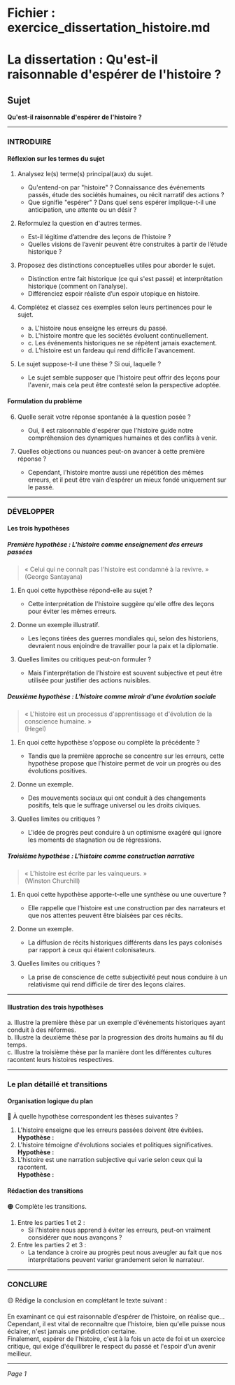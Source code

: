# Fichier : exercice_dissertation_histoire.md

# La dissertation : Qu'est-il raisonnable d'espérer de l'histoire ?

## Sujet
**Qu'est-il raisonnable d'espérer de l'histoire ?**

---

### INTRODUIRE

#### Réflexion sur les termes du sujet

1. Analysez le(s) terme(s) principal(aux) du sujet.
   - Qu'entend-on par "histoire" ? Connaissance des événements passés, étude des sociétés humaines, ou récit narratif des actions ?
   - Que signifie "espérer" ? Dans quel sens espérer implique-t-il une anticipation, une attente ou un désir ?

2. Reformulez la question en d'autres termes.
   - Est-il légitime d’attendre des leçons de l’histoire ?
   - Quelles visions de l’avenir peuvent être construites à partir de l’étude historique ?

3. Proposez des distinctions conceptuelles utiles pour aborder le sujet.
   - Distinction entre fait historique (ce qui s'est passé) et interprétation historique (comment on l’analyse).
   - Différenciez espoir réaliste d’un espoir utopique en histoire. 

4. Complétez et classez ces exemples selon leurs pertinences pour le sujet.
   - a. L'histoire nous enseigne les erreurs du passé.  
   - b. L'histoire montre que les sociétés évoluent continuellement.
   - c. Les événements historiques ne se répètent jamais exactement.
   - d. L’histoire est un fardeau qui rend difficile l'avancement.

5. Le sujet suppose-t-il une thèse ? Si oui, laquelle ?
   - Le sujet semble supposer que l'histoire peut offrir des leçons pour l'avenir, mais cela peut être contesté selon la perspective adoptée.

#### Formulation du problème

6. Quelle serait votre réponse spontanée à la question posée ?
   - Oui, il est raisonnable d'espérer que l'histoire guide notre compréhension des dynamiques humaines et des conflits à venir.

7. Quelles objections ou nuances peut-on avancer à cette première réponse ?
   - Cependant, l'histoire montre aussi une répétition des mêmes erreurs, et il peut être vain d’espérer un mieux fondé uniquement sur le passé.

---

### DÉVELOPPER

#### Les trois hypothèses

##### Première hypothèse : L'histoire comme enseignement des erreurs passées

> « Celui qui ne connaît pas l'histoire est condamné à la revivre. »  
> (George Santayana)

1. En quoi cette hypothèse répond-elle au sujet ?
   - Cette interprétation de l'histoire suggère qu'elle offre des leçons pour éviter les mêmes erreurs.

2. Donne un exemple illustratif.
   - Les leçons tirées des guerres mondiales qui, selon des historiens, devraient nous enjoindre de travailler pour la paix et la diplomatie.

3. Quelles limites ou critiques peut-on formuler ?
   - Mais l'interprétation de l’histoire est souvent subjective et peut être utilisée pour justifier des actions nuisibles.

##### Deuxième hypothèse : L'histoire comme miroir d'une évolution sociale

> « L'histoire est un processus d'apprentissage et d'évolution de la conscience humaine. »  
> (Hegel)

1. En quoi cette hypothèse s'oppose ou complète la précédente ?
   - Tandis que la première approche se concentre sur les erreurs, cette hypothèse propose que l’histoire permet de voir un progrès ou des évolutions positives.

2. Donne un exemple.
   - Des mouvements sociaux qui ont conduit à des changements positifs, tels que le suffrage universel ou les droits civiques.

3. Quelles limites ou critiques ?
   - L'idée de progrès peut conduire à un optimisme exagéré qui ignore les moments de stagnation ou de régressions.

##### Troisième hypothèse : L'histoire comme construction narrative

> « L’histoire est écrite par les vainqueurs. »  
> (Winston Churchill)

1. En quoi cette hypothèse apporte-t-elle une synthèse ou une ouverture ?
   - Elle rappelle que l’histoire est une construction par des narrateurs et que nos attentes peuvent être biaisées par ces récits.

2. Donne un exemple.
   - La diffusion de récits historiques différents dans les pays colonisés par rapport à ceux qui étaient colonisateurs.

3. Quelles limites ou critiques ?
   - La prise de conscience de cette subjectivité peut nous conduire à un relativisme qui rend difficile de tirer des leçons claires.

---

#### Illustration des trois hypothèses

a. Illustre la première thèse par un exemple d'événements historiques ayant conduit à des réformes.  
b. Illustre la deuxième thèse par la progression des droits humains au fil du temps.  
c. Illustre la troisième thèse par la manière dont les différentes cultures racontent leurs histoires respectives.

---

### Le plan détaillé et transitions

#### Organisation logique du plan

🔴 À quelle hypothèse correspondent les thèses suivantes ?

1. L'histoire enseigne que les erreurs passées doivent être évitées.  
   **Hypothèse :**
2. L'histoire témoigne d'évolutions sociales et politiques significatives.  
   **Hypothèse :**
3. L'histoire est une narration subjective qui varie selon ceux qui la racontent.  
   **Hypothèse :**

#### Rédaction des transitions

🟠 Complète les transitions.

1. Entre les parties 1 et 2 :  
   - Si l'histoire nous apprend à éviter les erreurs, peut-on vraiment considérer que nous avançons ? 
2. Entre les parties 2 et 3 :  
   - La tendance à croire au progrès peut nous aveugler au fait que nos interprétations peuvent varier grandement selon le narrateur.

---

### CONCLURE

🟡 Rédige la conclusion en complétant le texte suivant :

En examinant ce qui est raisonnable d’espérer de l’histoire, on réalise que…  
Cependant, il est vital de reconnaître que l'histoire, bien qu'elle puisse nous éclairer, n'est jamais une prédiction certaine.  
Finalement, espérer de l'histoire, c'est à la fois un acte de foi et un exercice critique, qui exige d'équilibrer le respect du passé et l'espoir d'un avenir meilleur. 

--- 

*Page 1*